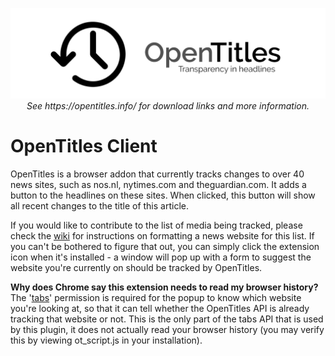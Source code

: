 <p align="center">
 <img src="https://raw.githubusercontent.com/Fdebijl/OpenTitles/master/images/header.png")/>
 <i>See https://opentitles.info/ for download links and more information.</i>
</p>

# OpenTitles Client
OpenTitles is a browser addon that currently tracks changes to over 40 news sites, such as nos.nl, nytimes.com and theguardian.com. It adds a button to the headlines on these sites. When clicked, this button will show all recent changes to the title of this article.

If you would like to contribute to the list of media being tracked, please check the [wiki](https://github.com/opentitles/client/wiki) for instructions on formatting a news website for this list. If you can't be bothered to figure that out, you can simply click the extension icon when it's installed - a window will pop up with a form to suggest the website you're currently on should be tracked by OpenTitles.

**Why does Chrome say this extension needs to read my browser history?**  
The '[tabs](https://developer.chrome.com/extensions/tabs)' permission is required for the popup to know which website you're looking at, so that it can tell whether the OpenTitles API is already tracking that website or not. This is the only part of the tabs API that is used by this plugin, it does not actually read your browser history (you may verify this by viewing ot_script.js in your installation).
